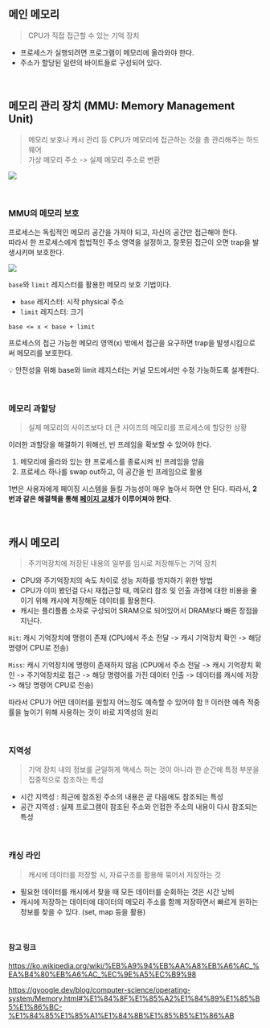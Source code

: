 ## 메인 메모리
> CPU가 직접 접근할 수 있는 기억 장치

- 프로세스가 실행되려면 프로그램이 메모리에 올라와야 한다.
- 주소가 할당된 일련의 바이트들로 구성되어 있다.

<br>

## 메모리 관리 장치 (MMU: Memory Management Unit)
> 메모리 보호나 캐시 관리 등 CPU가 메모리에 접근하는 것을 총 관리해주는 하드웨어<br>
> 가상 메모리 주소 -> 실제 메모리 주소로 변환 

![](https://images.velog.io/images/hammii/post/95a4fd39-e9c8-411b-b31f-01c1d384cb8e/image.png)

<br>

### MMU의 메모리 보호
프로세스는 독립적인 메모리 공간을 가져야 되고, 자신의 공간만 접근해야 한다.<br>
따라서 한 프로세스에게 합법적인 주소 영역을 설정하고, 잘못된 접근이 오면 trap을 발생시키며 보호한다.

![](https://images.velog.io/images/hammii/post/94400588-c71f-4e81-89b9-2e231b9c04dd/image.png)

`base`와 `limit` 레지스터를 활용한 메모리 보호 기법이다.
- `base` 레지스터: 시작 physical 주소
- `limit` 레지스터: 크기

```
base <= x < base + limit
```
프로세스의 접근 가능한 메모리 영역(x) 밖에서 접근을 요구하면 trap을 발생시킴으로써 메모리를 보호한다.

💡 안전성을 위해 base와 limit 레지스터는 커널 모드에서만 수정 가능하도록 설계한다.

<br>

### 메모리 과할당
> 실제 메모리의 사이즈보다 더 큰 사이즈의 메모리를 프로세스에 할당한 상황

이러한 과할당을 해결하기 위해선, 빈 프레임을 확보할 수 있어야 한다.

1. 메모리에 올라와 있는 한 프로세스를 종료시켜 빈 프레임을 얻음
2. 프로세스 하나를 swap out하고, 이 공간을 빈 프레임으로 활용

1번은 사용자에게 페이징 시스템을 들킬 가능성이 매우 높아서 하면 안 된다.
따라서, **2번과 같은 해결책을 통해 [페이지 교체](https://github.com/haewon-park/csStudy)가 이루어져야 한다.**

<br>

## 캐시 메모리
> 주기억장치에 저장된 내용의 일부를 임시로 저장해두는 기억 장치

- CPU와 주기억장치의 속도 차이로 성능 저하를 방지하기 위한 방법
- CPU가 이미 봤던걸 다시 재접근할 때, 메모리 참조 및 인출 과정에 대한 비용을 줄이기 위해 캐시에 저장해둔 데이터를 활용한다.
- 캐시는 플리플롭 소자로 구성되어 SRAM으로 되어있어서 DRAM보다 빠른 장점을 지닌다.

`Hit`: 캐시 기억장치에 명령이 존재
(CPU에서 주소 전달 -> 캐시 기억장치 확인 -> 해당 명령어 CPU로 전송)

`Miss`: 캐시 기억장치에 명령이 존재하지 않음
(CPU에서 주소 전달 -> 캐시 기억장치 확인 -> 주기억장치로 접근 -> 해당 명령어를 가진 데이터 인출 -> 데이터를 캐시에 저장 -> 해당 명령어 CPU로 전송)

따라서 CPU가 어떤 데이터를 원할지 어느정도 예측할 수 있어야 함 !!
이러한 예측 적중률을 높이기 위해 사용하는 것이 바로 지역성의 원리

<br>

### 지역성
> 기억 장치 내의 정보를 균일하게 액세스 하는 것이 아니라 한 순간에 특정 부분을 집중적으로 참조하는 특성

- 시간 지역성 : 최근에 참조된 주소의 내용은 곧 다음에도 참조되는 특성
- 공간 지역성 : 실제 프로그램이 참조된 주소와 인접한 주소의 내용이 다시 참조되는 특성

<br>

### 캐싱 라인
> 캐시에 데이터를 저장할 시, 자료구조를 활용해 묶어서 저장하는 것

- 필요한 데이터를 캐시에서 찾을 때 모든 데이터를 순회하는 것은 시간 낭비
- 캐시에 저장하는 데이터에 데이터의 메모리 주소를 함께 저장하면서 빠르게 원하는 정보를 찾을 수 있다. (set, map 등을 활용)

<br>

#### 참고 링크
https://ko.wikipedia.org/wiki/%EB%A9%94%EB%AA%A8%EB%A6%AC_%EA%B4%80%EB%A6%AC_%EC%9E%A5%EC%B9%98

https://gyoogle.dev/blog/computer-science/operating-system/Memory.html#%E1%84%8F%E1%85%A2%E1%84%89%E1%85%B5%E1%86%BC-%E1%84%85%E1%85%A1%E1%84%8B%E1%85%B5%E1%86%AB

